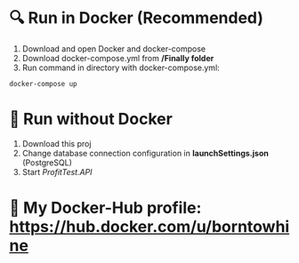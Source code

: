 # :mag: Run in Docker (Recommended)
1. Download and open Docker and docker-compose
2. Download docker-compose.yml from **/Finally folder**
3. Run command in directory with docker-compose.yml:
```
docker-compose up
```

# :mag_right: Run without Docker
1. Download this proj
2. Change database connection configuration in **launchSettings.json** (PostgreSQL)
3. Start *ProfitTest.API*

# :whale2: My Docker-Hub profile: https://hub.docker.com/u/borntowhine
